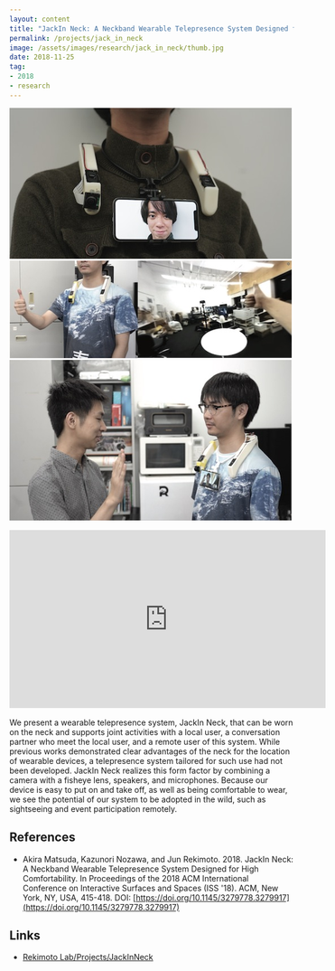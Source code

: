 ```yaml
---
layout: content
title: "JackIn Neck: A Neckband Wearable Telepresence System Designed for High Comfortability"
permalink: /projects/jack_in_neck
image: /assets/images/research/jack_in_neck/thumb.jpg
date: 2018-11-25
tag:
- 2018
- research
---
```


![](/assets/images/research/jack_in_neck/top.jpg)
![](/assets/images/research/jack_in_neck/sub2.jpg)
![](/assets/images/research/jack_in_neck/sub3.jpg)


<iframe width="560" height="315" src="https://www.youtube.com/embed/enPh6R9RwyE" frameborder="0" allow="accelerometer; autoplay; encrypted-media; gyroscope; picture-in-picture" allowfullscreen></iframe>

We present a wearable telepresence system, JackIn Neck, that can be worn on the neck and supports joint activities with a local user, a conversation partner who meet the local user, and a remote user of this system. While previous works demonstrated clear advantages of the neck for the location of wearable devices, a telepresence system tailored for such use had not been developed. JackIn Neck realizes this form factor by combining a camera with a fisheye lens, speakers, and microphones. Because our device is easy to put on and take off, as well as being comfortable to wear, we see the potential of our system to be adopted in the wild, such as sightseeing and event participation remotely.

## References

- Akira Matsuda, Kazunori Nozawa, and Jun Rekimoto. 2018. JackIn Neck: A Neckband Wearable Telepresence System Designed for High Comfortability. In Proceedings of the 2018 ACM International Conference on Interactive Surfaces and Spaces (ISS '18). ACM, New York, NY, USA, 415-418. DOI: [https://doi.org/10.1145/3279778.3279917](https://doi.org/10.1145/3279778.3279917)

## Links

- [Rekimoto Lab/Projects/JackInNeck](https://lab.rekimoto.org/projects/jack_in_neck/)